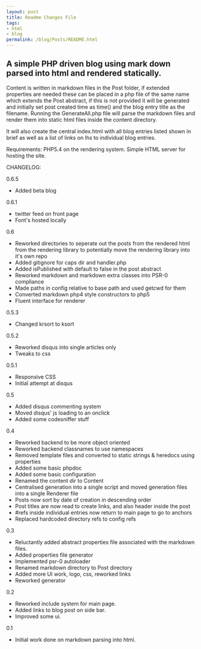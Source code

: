```yaml
---
layout: post
title: Readme Changes File
tags:
- html
- blog
permalink: /blog/Posts/README.html
---
```

A simple PHP driven blog using mark down parsed into html and rendered statically.
-

Content is written in markdown files in the Post folder, if extended properties are needed these can be placed in a php file of the same name which extends the Post abstract, if this is not provided it will be generated and initially set post created time as time() and the blog entry title as the filename.
Running the GenerateAll.php file will parse the markdown files and render them into static html files inside the content directory.

It will also create the central index.html with all blog entries listed shown in brief as well as a list of links on lhs to individual blog entries.

Requirements:
PHP5.4 on the rendering system.
Simple HTML server for hosting the site.

CHANGELOG:

0\.6\.5

 * Added beta blog


0\.6\.1

 * twitter feed on front page
 * Font's hosted locally

0\.6

* Reworked directories to seperate out the posts from the rendered html from the rendering library to potentially move the rendering library into it's own repo
* Added gitignore for caps dir and handler.php
* Added isPublished with default to false in the post abstract
* Reworked markdown and markdown extra classes into PSR-0 compliance
* Made paths in config relative to base path and used getcwd for them
* Converted markdown php4 style constructors to php5
* Fluent interface for renderer

0\.5\.3

* Changed krsort to ksort

0\.5\.2

* Reworked disqus into single articles only
* Tweaks to css

0\.5\.1

* Responsive CSS
* Initial attempt at disqus

0\.5

* Added disqus commenting system
* Moved disqus' js loading to an onclick
* Added some codesniffer stuff

0\.4

* Reworked backend to be more object oriented
* Reworked backend classnames to use namespaces
* Removed template files and converted to static strings & heredocs using properties
* Added some basic phpdoc
* Added some basic configuration
* Renamed the content dir to Content
* Centralised generation into a single script and moved generation files into a single Renderer file
* Posts now sort by date of creation in descending order
* Post titles are now read to create links, and also header inside the post
* #refs inside individual entries now return to main page to go to anchors
* Replaced hardcoded directory refs to config refs

0\.3

* Reluctantly added abstract properties file associated with the markdown files.
* Added properties file generator
* Implemented psr-0 autoloader
* Renamed markdown directory to Post directory
* Added more UI work, logo, css, reworked links
* Reworked generator

0\.2

* Reworked include system for main page.
* Added links to blog post on side bar.
* Improved some ui.

0\.1

* Initial work done on markdown parsing into html.
